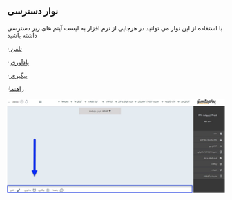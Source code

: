 ﻿## نوار دسترسی
با استفاده از این نوار می توانید در هرجایی از نرم افزار به لیست آیتم های زیر دسترسی داشته باشید

·[ تلفن](Phone%2FPhone.md)

· [یادآوری](Reminder%2FReminder.md)

·[ پیگیری](Follow%20up%2FFollow%20up.md)

·[راهنما](Guide%2FGuide.md)

![](Accessbar.jpg)

